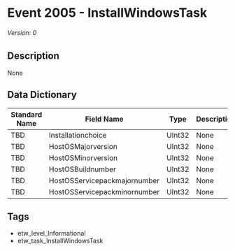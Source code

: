# Event 2005 - InstallWindowsTask
###### Version: 0

## Description
None

## Data Dictionary
|Standard Name|Field Name|Type|Description|Sample Value|
|---|---|---|---|---|
|TBD|Installationchoice|UInt32|None|`None`|
|TBD|HostOSMajorversion|UInt32|None|`None`|
|TBD|HostOSMinorversion|UInt32|None|`None`|
|TBD|HostOSBuildnumber|UInt32|None|`None`|
|TBD|HostOSServicepackmajornumber|UInt32|None|`None`|
|TBD|HostOSServicepackminornumber|UInt32|None|`None`|

## Tags
* etw_level_Informational
* etw_task_InstallWindowsTask